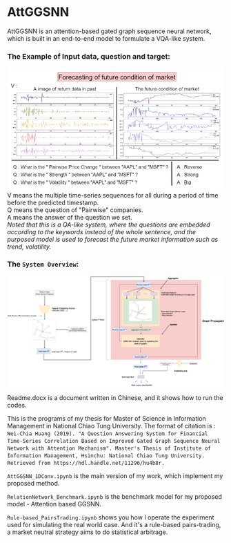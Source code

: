 # AttGGSNN
AttGGSNN is an attention-based gated graph sequence neural network, which is built in an end-to-end model to formulate a VQA-like system.

### The Example of Input data, question and target: 
![image](https://github.com/tyc30827/AttGGSNN/blob/master/Example.PNG)
V means the multiple time-series sequences for all during a period of time before the predicted timestamp.  
Q means the question of "Pairwise" companies.  
A means the answer of the question we set.  
*Noted that this is a QA-like system, where the questions are embedded according to the keywords instead of the whole sentence, and the purposed model is used to forecast the future market information such as trend, volatility.*  

### The `System Overview`: 
![image](https://github.com/tyc30827/AttGGSNN/blob/master/SystemOverview_AttGGSNN.PNG)

Readme.docx is a document written in Chinese, and it shows how to run the codes.

This is the programs of my thesis for Master of Science in Information Management in National Chiao Tung University.
The format of citation is : `Wei-Chia Huang (2019). "A Question Answering System for Financial Time-Series Correlation Based on Improved Gated Graph Sequence Neural Network with Attention Mechanism". Master's Thesis of Institute of Information Management, Hsinchu: National Chiao Tung University. Retrieved from https://hdl.handle.net/11296/hu4b8r.`

`AttGGSNN_1DConv.ipynb` is the main version of my work, which implement my proposed method.

`RelationNetwork_Benchmark.ipynb` is the benchmark model for my proposed model - Attention based GGSNN.

`Rule-based_PairsTrading.ipynb` shows you how I operate the experiment used for simulating the real world case. And it's a rule-based pairs-trading, a market neutral strategy aims to do statistical arbitrage.
